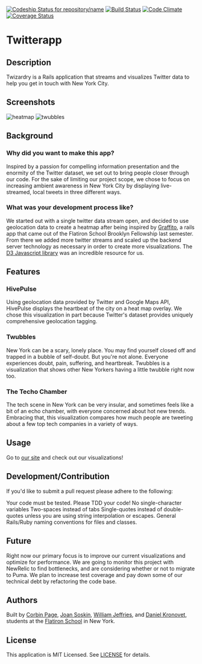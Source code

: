 [ ![Codeship Status for repository/name](https://www.codeship.io/projects/4f774da0-a622-0131-a5d8-66b98f1e75c1/status?branch=master)](https://www.codeship.io/projects/18823)
[![Build Status](https://travis-ci.org/twizards/twitter-app.svg?branch=master)](https://travis-ci.org/twizards/twitter-app)
[![Code Climate](https://codeclimate.com/github/twizards/twitter-app.png)](https://codeclimate.com/github/twizards/twitter-app)
[![Coverage Status](https://coveralls.io/repos/twizards/twitter-app/badge.png?branch=master)](https://coveralls.io/r/twizards/twitter-app?branch=master)

# Twitterapp

## Description

Twizardry is a Rails application that streams and visualizes Twitter data to help you get in touch with New York City.

## Screenshots

![heatmap](http://107.170.117.122/assets/heatmapshot-fa95de4c7fe3a055ddf6da1780921cdf.gif)
![twubbles](http://107.170.117.122/assets/twibbles-4d69b49ec6e2e2f1822714cec6685b6d.gif)

## Background

### Why did you want to make this app? 

Inspired by a passion for compelling information presentation and the enormity of the Twitter dataset, we set out to bring people closer through our code. For the sake of limiting our project scope, we chose to focus on increasing ambient awareness in New York City by displaying live-streamed, local tweets in three different ways.

### What was your development process like?

We started out with a single twitter data stream open, and decided to use geolocation data to create a heatmap after being inspired by [Graffito](graffito.herokuapp.com), a rails app that came out of the Flatiron School Brooklyn Fellowship last semester. From there we added more twitter streams and scaled up the backend server technology as necessary in order to create more visualizations. The [D3 Javascript library](d3js.org) was an incredible resource for us.

## Features

### HivePulse

Using geolocation data provided by Twitter and Google Maps API, HivePulse displays the heartbeat of the city on a heat map overlay. We chose this visualization in part because Twitter's dataset provides uniquely comprehensive geolocation tagging.

### Twubbles

New York can be a scary, lonely place. You may find yourself closed off and trapped in a bubble of self-doubt. But you're not alone. Everyone experiences doubt, pain, suffering, and heartbreak. Twubbles is a visualization that shows other New Yorkers having a little twubble right now too.

### The Techo Chamber

The tech scene in New York can be very insular, and sometimes feels like a bit of an echo chamber, with everyone concerned about hot new trends. Embracing that, this visualization compares how much people are tweeting about a few top tech companies in a variety of ways.

## Usage

Go to [our site](http://107.170.117.122) and check out our visualizations!

## Development/Contribution

If you'd like to submit a pull request please adhere to the following:

Your code must be tested. Please TDD your code!
No single-character variables
Two-spaces instead of tabs
Single-quotes instead of double-quotes unless you are using string interpolation or escapes.
General Rails/Ruby naming conventions for files and classes.

## Future

Right now our primary focus is to improve our current visualizations and optimize for performance. We are going to monitor this project with NewRelic to find bottlenecks, and are considering whether or not to migrate to Puma. We plan to increase test coverage and pay down some of our technical debt by refactoring the code base.

## Authors
Built by [Corbin Page](http://www.linkedin.com/in/corbintpage),
[Joan Soskin](http://www.linkedin.com/in/joansoskin),
[William Jeffries](http://www.linkedin.com/in/williamjeffries), and
[Daniel Kronovet](http://www.linkedin.com/in/dkronovet), students at the [Flatiron School](http://flatironschool.com/) in New York.

## License

This application is MIT Licensed. See [LICENSE](https://github.com/twizards/twitter-app/blob/master/LICENSE) for details.
